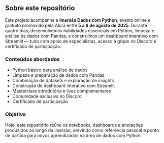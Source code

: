 ## Sobre este repositório

Este projeto acompanha a **Imersão Dados com Python**, evento online e gratuito promovido pela Alura entre **5 a 8 de agosto de 2025**. Durante quatro dias, desenvolvemos habilidades essenciais em Python, limpeza e análise de dados com Pandas, e construímos um dashboard interativo com Streamlit — tudo com apoio de especialistas, acesso a grupo no Discord e certificado de participação.

### Conteúdos abordados
- Python básico para análise de dados
- Limpeza e preparação de dados com Pandas
- Combinação de datasets e exploração de insights
- Construção de dashboard interativo com Streamlit
- Masterclass introdutória e lives complementares
- Comunidade exclusiva no Discord
- Certificado de participação

### Objetivo
Hoje, este repositório reúne os notebooks, dashboards e anotações produzidos ao longo da imersão, servindo como referência pessoal e ponto de partida para novos aprendizados na área de dados com Python.
